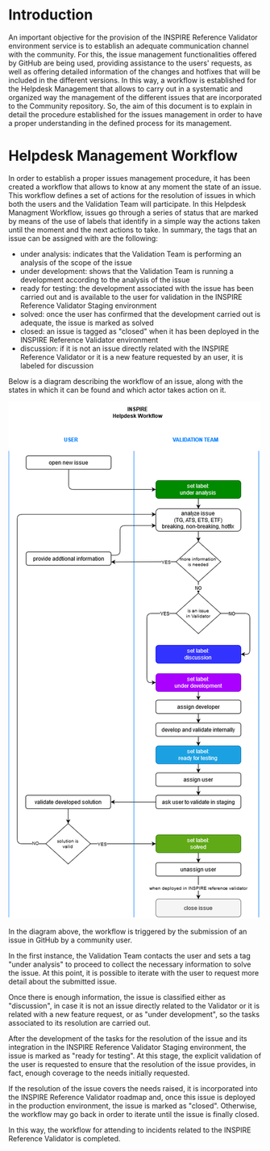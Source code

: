 # Introduction
An important objective for the provision of the INSPIRE Reference Validator environment service is to establish an adequate communication channel with the community.
For this, the issue management functionalities offered by GitHub are being used, providing assistance to the users' requests, as well as offering detailed information of the changes and hotfixes that will be included in the different versions.
In this way, a workflow is established for the Helpdesk Management that allows to carry out in a systematic and organized way the management of the different issues that are incorporated to the Community repository.
So, the aim of this document is to explain in detail the procedure established for the issues management in order to have a proper understanding in the defined process for its management.

# Helpdesk Management Workflow
In order to establish a proper issues management procedure, it has been created a workflow that allows to know at any moment the state of an issue. This workflow defines a set of actions for the resolution of issues in which both the users and the Validation Team will participate.
In this Helpdesk Managment Workflow, issues go through a series of status that are marked by means of the use of labels that identify in a simple way the actions taken until the moment and the next actions to take.
In summary, the tags that an issue can be assigned with are the following:
* under analysis: indicates that the Validation Team is performing an analysis of the scope of the issue
* under development: shows that the Validation Team is running a development according to the analysis of the issue
* ready for testing: the development associated with the issue has been carried out and is available to the user for validation in the INSPIRE Reference Validator Staging environment
* solved: once the user has confirmed that the development carried out is adequate, the issue is marked as solved
* closed: an issue is tagged as "closed" when it has been deployed in the INSPIRE Reference Validator environment
* discussion: if it is not an issue directly related with the INSPIRE Reference Validator or it is a new feature requested by an user, it is labeled for discussion

Below is a diagram describing the workflow of an issue, along with the states in which it can be found and which actor takes action on it.

![Helpdesk Management Workflow](./img/HelpdeskWorkflowPublic.png "Helpdesk Management Workflow")

In the diagram above, the workflow is triggered by the submission of an issue in GitHub by a community user.

In the first instance, the Validation Team contacts the user and sets a tag "under analysis" to proceed to collect the necessary information to solve the issue. At this point, it is possible to iterate with the user to request more detail about the submitted issue.

Once there is enough information, the issue is classified either as "discussion", in case it is not an issue directly related to the Validator or it is related with a new feature request, or as "under development", so the tasks associated to its resolution are carried out.

After the development of the tasks for the resolution of the issue and its integration in the INSPIRE Reference Validator Staging environment, the issue is marked as "ready for testing". At this stage, the explicit validation of the user is requested to ensure that the resolution of the issue provides, in fact, enough coverage to the needs initially requested. 

If the resolution of the issue covers the needs raised, it is incorporated into the INSPIRE Reference Validator roadmap and, once this issue is deployed in the production environment, the issue is marked as "closed". Otherwise, the workflow may go back in order to iterate until the issue is finally closed.

In this way, the workflow for attending to incidents related to the INSPIRE Reference Validator is completed.
